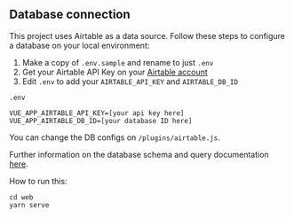 
## Database connection

This project uses Airtable as a data source. Follow these steps to configure a database on your local environment:

1. Make a copy of `.env.sample` and rename to just `.env`
2. Get your Airtable API Key on your [Airtable account](https://airtable.com/account)
3. Edit `.env` to add your `AIRTABLE_API_KEY` and `AIRTABLE_DB_ID`

`.env`
```
VUE_APP_AIRTABLE_API_KEY=[your api key here]
VUE_APP_AIRTABLE_DB_ID=[your database ID here]
```

You can change the DB configs on `/plugins/airtable.js`.

Further information on the database schema and query documentation [here](https://airtable.com/apprMeMSVqvZhoE6a/api/docs#javascript/introduction).



How to run this:

```
cd web
yarn serve
```
